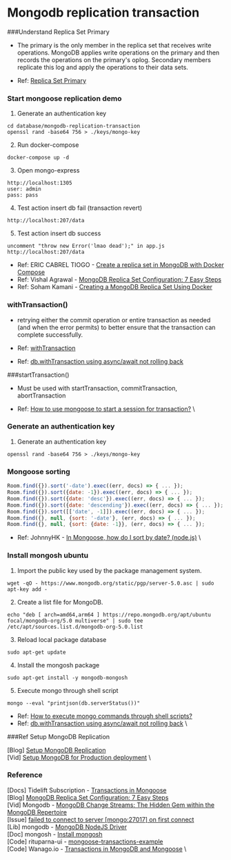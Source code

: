 # Mongodb replication transaction

###Understand Replica Set Primary

- The primary is the only member in the replica set that receives write 
  operations. MongoDB applies write operations on the primary and then 
  records the operations on the primary's oplog. Secondary members replicate
  this log and apply the operations to their data sets.

- Ref: [Replica Set Primary](https://www.mongodb.com/docs/manual/core/replica-set-primary/)

### Start mongoose replication demo
1. Generate an authentication key
```shell
cd database/mongodb-replication-transaction
openssl rand -base64 756 > ./keys/mongo-key
```

2. Run docker-compose

```shell
docker-compose up -d
```

3. Open mongo-express

```shell
http://localhost:1305
user: admin
pass: pass
```

4. Test action insert db fail (transaction revert)

```shell
http://localhost:207/data
```

5. Test action insert db success

```shell
uncomment "throw new Error('lmao dead');" in app.js
http://localhost:207/data
```

- Ref: ERIC CABREL TIOGO - [Create a replica set in MongoDB with Docker Compose](https://blog.tericcabrel.com/mongodb-replica-set-docker-compose/)
- Ref: Vishal Agrawal - [MongoDB Replica Set Configuration: 7 Easy Steps](https://hevodata.com/learn/mongodb-replica-set-config/)
- Ref: Soham Kamani - [Creating a MongoDB Replica Set Using Docker](https://www.sohamkamani.com/docker/mongo-replica-set/)

### withTransaction()

- retrying either the commit operation
  or entire transaction as needed (and when the error permits) to better ensure that
  the transaction can complete successfully.
  
- Ref: [withTransaction](https://mongodb.github.io/node-mongodb-native/3.2/api/ClientSession.html#withTransaction)
- Ref: [db.withTransaction using async/await not rolling back](https://github.com/dmfay/massive-js/issues/617)

###startTransaction()

- Must be used with startTransaction, commitTransaction, abortTransaction

- Ref: [How to use mongoose to start a session for transaction?](https://stackoverflow.com/questions/67879357/nestjs-how-to-use-mongoose-to-start-a-session-for-transaction) \

### Generate an authentication key
1. Generate an authentication key
```shell
openssl rand -base64 756 > ./keys/mongo-key
```

### Mongoose sorting

```javascript
Room.find({}).sort('-date').exec((err, docs) => { ... });
Room.find({}).sort({date: -1}).exec((err, docs) => { ... });
Room.find({}).sort({date: 'desc'}).exec((err, docs) => { ... });
Room.find({}).sort({date: 'descending'}).exec((err, docs) => { ... });
Room.find({}).sort([['date', -1]]).exec((err, docs) => { ... });
Room.find({}, null, {sort: '-date'}, (err, docs) => { ... });
Room.find({}, null, {sort: {date: -1}}, (err, docs) => { ... });
```

- Ref: JohnnyHK - [In Mongoose, how do I sort by date? (node.js)](https://stackoverflow.com/questions/5825520/in-mongoose-how-do-i-sort-by-date-node-js) \

### Install mongosh ubuntu

1. Import the public key used by the package management system.

```shell
wget -qO - https://www.mongodb.org/static/pgp/server-5.0.asc | sudo apt-key add -
```

2. Create a list file for MongoDB.

```shell
echo "deb [ arch=amd64,arm64 ] https://repo.mongodb.org/apt/ubuntu focal/mongodb-org/5.0 multiverse" | sudo tee /etc/apt/sources.list.d/mongodb-org-5.0.list
```

3. Reload local package database

```shell
sudo apt-get update
```

4. Install the mongosh package

```shell
sudo apt-get install -y mongodb-mongosh
```
5. Execute mongo through shell script

```shell
mongo --eval "printjson(db.serverStatus())"
```
- Ref: [How to execute mongo commands through shell scripts?](https://stackoverflow.com/questions/4837673/how-to-execute-mongo-commands-through-shell-scripts)
- Ref: [db.withTransaction using async/await not rolling back](https://github.com/dmfay/massive-js/issues/617) \

###Ref Setup MongoDB Replication

[Blog] [Setup MongoDB Replication](https://medium.com/nonstopio/setup-mongodb-replication-da22d07e526) \
[Vid] [Setup MongoDB for Production deployment](https://www.youtube.com/watch?v=gChzfhVGqp8) \

### Reference

[Docs] Tidelift Subscription - [Transactions in Mongoose](https://mongoosejs.com/docs/transactions.html) \
[Blog] [MongoDB Replica Set Configuration: 7 Easy Steps](https://hevodata.com/learn/mongodb-replica-set-config/) \
[Vid] Mongodb - [MongoDB Change Streams: The Hidden Gem within the MongoDB Repertoire](https://www.youtube.com/watch?v=hPMLuHH4ZAc&ab_channel=MongoDB) \
[Issue] [failed to connect to server [mongo:27017] on first connect](https://github.com/mongo-express/mongo-express-docker/issues/35) \
[Lib] mongodb - [MongoDB NodeJS Driver](https://www.npmjs.com/package/mongodb) \
[Doc] mongosh - [Install mongosh](https://www.mongodb.com/docs/mongodb-shell/install/) \
[Code] rituparna-ui - [mongoose-transactions-example](https://github.com/rituparna-ui/mongoose-transactions-example/blob/master/index.js) \
[Code] Wanago.io - [Transactions in MongoDB and Mongoose](https://wanago.io/2021/09/06/api-nestjs-transactions-mongodb-mongoose/) \